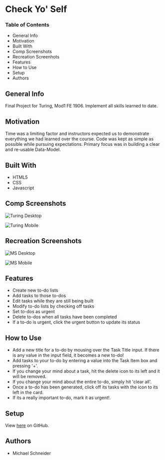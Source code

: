 # Check Yo' Self

### Table of Contents
* General Info
* Motivation
* Built With
* Comp Screenshots
* Recreation Screenhots
* Features
* How to Use
* Setup
* Authors

## General Info
Final Project for Turing, Mod1 FE 1906. Implement all skills learned to date.

## Motivation
Time was a limiting factor and instructors expected us to demonstrate everything we had learned over the course. Code was kept as simple as possible while pursuing expectations. Primary focus was in building a clear and re-usable Data-Model.

## Built With
* HTML5
* CSS
* Javascript

## Comp Screenshots
![Turing Desktop](icons/Turing-Desktop.png)

![Turing Mobile](icons/Turing-Mobile.png)
## Recreation Screenshots
![MS Desktop](icons/MS-Desktop.png)

![MS Mobile](icons/MS-Mobile.png)

## Features
* Create new to-do lists
* Add tasks to those to-dos
* Edit tasks while they are still being built
* Modify to-do lists by checking off tasks
* Set to-dos as urgent
* Delete to-dos when all tasks have been completed
* If a to-do is urgent, click the urgent button to update its status

## How to Use
* Add a new title for a to-do by mousing over the Task Title input. If there is any value in the input field, it becomes a new to-do!
* Add tasks to your to-do by entering a value into the Task Item box and pressing '+'.
* If you change your mind about a task, hit the delete icon to its left and it will be removed. 
* If you change your mind about the entire to-do, simply hit 'clear all'.
* Once a to-do has been generated, click off its tasks with the icon to its left in the card.
* If its a really important to-do, mark it as urgent!.

## Setup
View [here](https://github.com/mschneider247/Check-Yo_Self-FE1906) on GitHub.

## Authors
* Michael Schneider